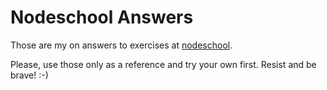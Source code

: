 # Nodeschool Answers

Those are my on answers to exercises at [nodeschool](http://nodeschool.io).

Please, use those only as a reference and try your own first. Resist and be brave! :-)
